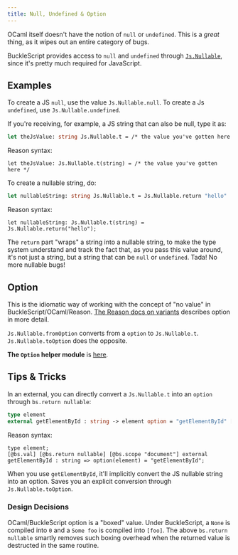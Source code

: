 ```yaml
---
title: Null, Undefined & Option
---
```


OCaml itself doesn't have the notion of `null` or `undefined`. This is a _great_ thing, as it wipes out an entire category of bugs.

BuckleScript provides access to `null` and `undefined` through [`Js.Nullable`](https://bucklescript.github.io/bucklescript/api/Js.Nullable.html), since it's pretty much required for JavaScript.

## Examples

To create a JS `null`, use the value `Js.Nullable.null`. To create a Js `undefined`, use `Js.Nullable.undefined`.

If you're receiving, for example, a JS string that can also be null, type it as:

```ocaml
let theJsValue: string Js.Nullable.t = /* the value you've gotten here */
```

Reason syntax:

```reason
let theJsValue: Js.Nullable.t(string) = /* the value you've gotten here */
```

To create a nullable string, do:

```ocaml
let nullableString: string Js.Nullable.t = Js.Nullable.return "hello"
```

Reason syntax:

```reason
let nullableString: Js.Nullable.t(string) = Js.Nullable.return("hello");
```

The `return` part "wraps" a string into a nullable string, to make the type system understand and track the fact that, as you pass this value around, it's not just a string, but a string that can be `null` or `undefined`. Tada! No more nullable bugs!

## Option

This is the idiomatic way of working with the concept of "no value" in BuckleScript/OCaml/Reason. [The Reason docs on variants](https://reasonml.github.io/docs/en/variant.html) describes option in more detail.

`Js.Nullable.fromOption` converts from a `option` to `Js.Nullable.t`. `Js.Nullable.toOption` does the opposite.

**The `Option` helper module** is [here](https://bucklescript.github.io/bucklescript/api/Js.Option.html).

## Tips & Tricks

In an external, you can directly convert a `Js.Nullable.t` into an `option` through `bs.return nullable`:

```ocaml
type element
external getElementById : string -> element option = "getElementById" [@@bs.val][@@bs.scope "document"][@@bs.return nullable]
```

Reason syntax:

```reason
type element;
[@bs.val] [@bs.return nullable] [@bs.scope "document"] external getElementById : string => option(element) = "getElementById";
```

When you use `getElementById`, it'll implicitly convert the JS nullable string into an option. Saves you an explicit conversion through `Js.Nullable.toOption`.

### Design Decisions

OCaml/BuckleScript option is a "boxed" value. Under BuckleScript, a `None` is compiled into `0` and a `Some foo` is compiled into `[foo]`. The above `bs.return nullable` smartly removes such boxing overhead when the returned value is destructed in the same routine.

